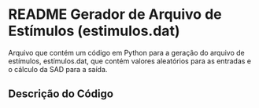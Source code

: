 # README Gerador de Arquivo de Estímulos (estimulos.dat)

Arquivo que contém um código em Python para a geração do arquivo de estímulos, estímulos.dat, que contém valores aleatórios para as entradas e o cálculo da SAD para a saída.

## Descrição do Código


